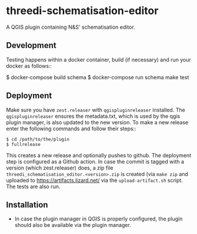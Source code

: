 threedi-schematisation-editor
==============================

A QGIS plugin containing N&S' schematisation editor.

Development
------------

Testing happens within a docker container, build (if necessary) and run your docker as follows::

  $ docker-compose build schema
  $ docker-compose run schema make test


Deployment
----------

Make sure you have ``zest.releaser`` with ``qgispluginreleaser`` installed. The
``qgispluginreleaser`` ensures the metadata.txt, which is used by the qgis plugin
manager, is also updated to the new version. To make a new release enter the following
commands and follow their steps::

    $ cd /path/to/the/plugin
    $ fullrelease

This creates a new release and optionally pushes to github. The deployment step is configured as a Github action. 
In case the commit is tagged with a version (which zest.releaser) does, a zip file ``threedi_schematisation_editor.<version>.zip`` is created
(via ``make zip`` and uploaded to https://artifacts.lizard.net/ via the ``upload-artifact.sh`` script. The tests are also run.

Installation
------------

- In case the plugin manager in QGIS is properly configured, the plugin should also be available via the plugin manager.